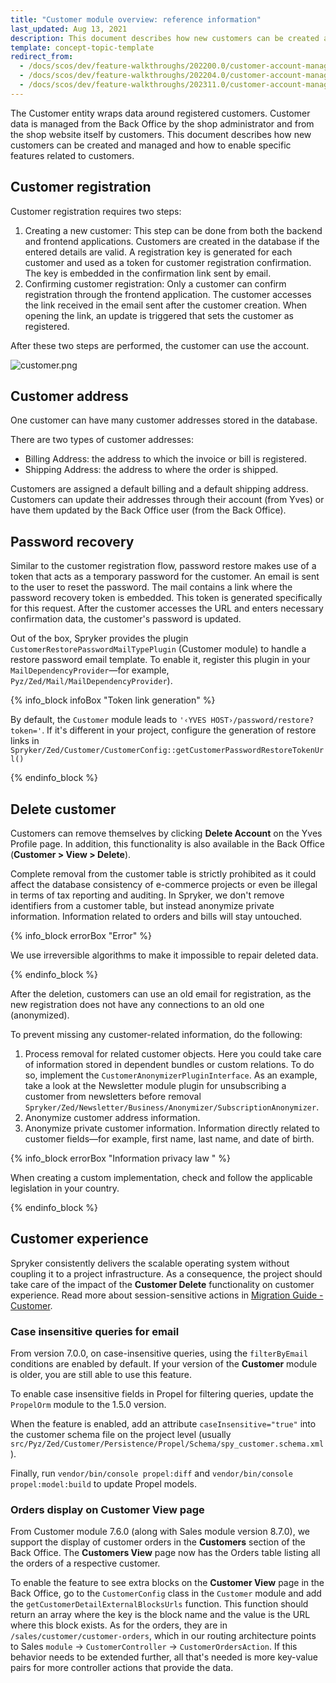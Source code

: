 ```yaml
---
title: "Customer module overview: reference information"
last_updated: Aug 13, 2021
description: This document describes how new customers can be created and managed and how to enable specific features related to customers.
template: concept-topic-template
redirect_from:
  - /docs/scos/dev/feature-walkthroughs/202200.0/customer-account-management-feature-walkthrough/reference-information-customer-module-overview.html
  - /docs/scos/dev/feature-walkthroughs/202204.0/customer-account-management-feature-walkthrough/reference-information-customer-module-overview.html
  - /docs/scos/dev/feature-walkthroughs/202311.0/customer-account-management-feature-walkthrough/reference-information-customer-module-overview.html
---
```


The Customer entity wraps data around registered customers. Customer data is managed from the Back Office by the shop administrator and from the shop website itself by customers. This document describes how new customers can be created and managed and how to enable specific features related to customers.

## Customer registration

Customer registration requires two steps:

1. Creating a new customer: This step can be done from both the backend and frontend applications. Customers are created in the database if the entered details are valid. A registration key is generated for each customer and used as a token for customer registration confirmation. The key is embedded in the confirmation link sent by email.
2. Confirming customer registration: Only a customer can confirm registration through the frontend application. The customer accesses the link received in the email sent after the customer creation. When opening the link, an update is triggered that sets the customer as registered.

After these two steps are performed, the customer can use the account.

![customer.png](https://spryker.s3.eu-central-1.amazonaws.com/docs/Features/Customer+Relationship+Management/Customer+Groups/Customer+Module+Overview/customer.png)

## Customer address

One customer can have many customer addresses stored in the database.

There are two types of customer addresses:

* Billing Address: the address to which the invoice or bill is registered.
* Shipping Address: the address to where the order is shipped.

Customers are assigned a default billing and a default shipping address. Customers can update their addresses through their account (from Yves) or have them updated by the Back Office user (from the Back Office).

## Password recovery

Similar to the customer registration flow, password restore makes use of a token that acts as a temporary password for the customer. An email is sent to the user to reset the password. The mail contains a link where the password recovery token is embedded. This token is generated specifically for this request. After the customer accesses the URL and enters necessary confirmation data, the customer's password is updated.

Out of the box, Spryker provides the plugin `CustomerRestorePasswordMailTypePlugin` (Customer module) to handle a restore password email template. To enable it, register this plugin in your `MailDependencyProvider`—for example, `Pyz/Zed/Mail/MailDependencyProvider`).

{% info_block infoBox "Token link generation" %}

By default, the `Customer` module leads to `'‹YVES HOST›/password/restore?token='`. If it's different in your project, configure the generation of restore links in `Spryker/Zed/Customer/CustomerConfig::getCustomerPasswordRestoreTokenUrl()`

{% endinfo_block %}

## Delete customer

Customers can remove themselves by clicking **Delete Account** on the Yves Profile page. In addition, this functionality is also available in the Back Office (**Customer > View > Delete**).

Complete removal from the customer table is strictly prohibited as it could affect the database consistency of e-commerce projects or even be illegal in terms of tax reporting and auditing. In Spryker, we don't remove identifiers from a customer table, but instead anonymize private information. Information related to orders and bills will stay untouched.

{% info_block errorBox "Error" %}

We use irreversible algorithms to make it impossible to repair deleted data.

{% endinfo_block %}

After the deletion, customers can use an old email for registration, as the new registration does not have any connections to an old one (anonymized).

To prevent missing any customer-related information, do the following:

1. Process removal for related customer objects. Here you could take care of information stored in dependent bundles or custom relations. To do so, implement the `CustomerAnonymizerPluginInterface`. As an example, take a look at the Newsletter module plugin for unsubscribing a customer from newsletters before removal `Spryker/Zed/Newsletter/Business/Anonymizer/SubscriptionAnonymizer`.
2. Anonymize customer address information.
3. Anonymize private customer information. Information directly related to customer fields—for example, first name, last name, and date of birth.

{% info_block errorBox "Information privacy law " %}

When creating a custom implementation, check and follow the applicable legislation in your country.

{% endinfo_block %}

## Customer experience

Spryker consistently delivers the scalable operating system without coupling it to a project infrastructure. As a consequence, the project should take care of the impact of the **Customer Delete** functionality on customer experience. Read more about session-sensitive actions in [Migration Guide - Customer](/docs/pbc/all/customer-relationship-management/{{page.version}}/base-shop/install-and-upgrade/upgrade-modules/upgrade-the-customer-module.html).

### Case insensitive queries for email

From version 7.0.0, on case-insensitive queries, using the `filterByEmail` conditions are enabled by default. If your version of the **Customer** module is older, you are still able to use this feature.

To enable case insensitive fields in Propel for filtering queries, update the `PropelOrm` module to the 1.5.0 version.

When the feature is enabled, add an attribute `caseInsensitive="true"` into the customer schema file on the project level (usually `src/Pyz/Zed/Customer/Persistence/Propel/Schema/spy_customer.schema.xml`).

Finally, run `vendor/bin/console propel:diff` and `vendor/bin/console propel:model:build` to update Propel models.

### Orders display on Customer View page

From Customer module 7.6.0 (along with Sales module version 8.7.0), we support the display of customer orders in the **Customers** section of the Back Office. The **Customers View** page now has the Orders table listing all the orders of a respective customer.

To enable the feature to see extra blocks on the **Customer View** page in the Back Office, go to the `CustomerConfig` class in the `Customer` module and add the `getCustomerDetailExternalBlocksUrls` function. This function should return an array where the key is the block name and the value is the URL where this block exists. As for the orders, they are in `/sales/customer/customer-orders`, which in our routing architecture points to Sales `module` -> `CustomerController` -> `CustomerOrdersAction`. If this behavior needs to be extended further, all that's needed is more key-value pairs for more controller actions that provide the data.

